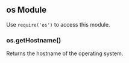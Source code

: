 ## os Module

Use `require('os')` to access this module.

### os.getHostname()

Returns the hostname of the operating system.
